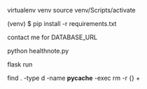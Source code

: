 <!-- 1. install virtual machine and run it -->
virtualenv venv
source venv/Scripts/activate

<!-- 2. install all required packages in venv -->
(venv) $ pip install -r requirements.txt

<!-- 3. link to database specified for develop  -->
contact me for DATABASE_URL

<!-- start with debug mode -->
python healthnote.py  

<!-- start with production mode, can send email -->
flask run

<!-- Before upload, delete all __pycache__ files with: -->
find . -type d -name __pycache__ -exec rm -r {} \+
